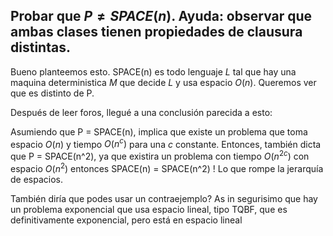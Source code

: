 ## Probar que $P \neq SPACE(n)$. Ayuda: observar que ambas clases tienen propiedades de clausura distintas.

Bueno planteemos esto. SPACE(n) es todo lenguaje $L$ tal que hay una maquina deterministica $M$ que decide $L$ y usa espacio $O(n)$. Queremos ver que es distinto de P.

Después de leer foros, llegué a una conclusión parecida a esto:

Asumiendo que P = SPACE(n), implica que existe un problema que toma espacio $O(n)$ y tiempo $O(n^c)$ para una $c$ constante. Entonces, también dicta que P = SPACE(n^2), ya que existira un problema con tiempo $O(n^{2c})$ con espacio $O(n^2)$ entonces SPACE(n) = SPACE(n^2) ! Lo que rompe la jerarquía de espacios.

También diría que podes usar un contraejemplo? As in segurisimo que hay un problema exponencial que usa espacio lineal, tipo TQBF, que es definitivamente exponencial, pero está en espacio lineal

